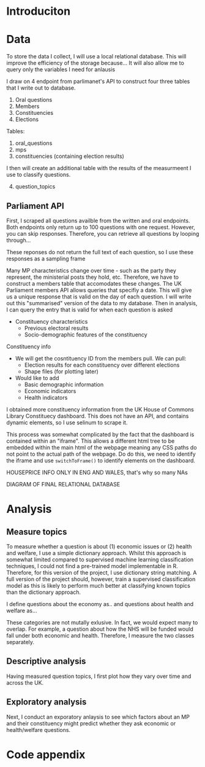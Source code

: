 # Introduciton 

# Data 

To store the data I collect, I will use a local relational database. This will improve the efficiency of the storage because... It will also allow me to query only the variables I need for anlausis 

I draw on 4 endpoint from parlimanet's API to construct four three tables that I write out to database.

1. Oral questions 
2. Members
3. Constituencies 
4. Elections

Tables: 

1. oral_questions
2. mps
3. constituencies (containing election results)

I then will create an additional table with the results of the measurmeent I use to classify questions. 

4. question_topics 


## Parliament API 

First, I scraped all questions availble from the written and oral endpoints. Both endpoints only return up to 100 questions with one request. However, you can skip responses. Therefore, you can retrieve all questions by looping through... 

These reponses do not return the full text of each question, so I use these responses as a sampling frame 


Many MP characteristics change over time - such as the party they represent, the ministerial posts they hold, etc. Therefore, we have to construct a members table that accomodates these changes. The UK Parliament members API allows queries that specifiy a date. This will give us a unique response that is valid on the day of each question. I will write out this "summarised" version of the data to my database. Then in analysis, I can query the entry that is valid for when each question is asked 


- Constituency characteristics
  - Previous electoral results 
  - Socio-demographic features of the constituency


Constituency info
- We will get the cosntituency ID from the members pull. We can pull:
  - Election results for each constituency over different elections 
  - Shape files (for plotting later)
- Would like to add 
  - Basic demographic information 
  - Economic indicators 
  - Health indicators 




I obtained more constituency information from the UK House of Commons Library Constituecy dashboard. This does not have an API, and contains dynamic elements, so I use selinum to scrape it. 

This process was somewhat complicated by the fact that the dashboard is contained within an "iframe". This allows a different html tree to be embedded within the main html of the webpage meaning any CSS paths do not point to the actual path of the webpage. Do do this, we need to identify the iframe and use `switchToFrame()` to identify elements on the dashboard. 

HOUSEPRICE INFO ONLY IN ENG AND WALES, that's why so many NAs


DIAGRAM OF FINAL RELATIONAL DATABASE

# Analysis 

## Measure topics 

To measure whether a question is about (1) economic issues or (2) health and welfare, I use a simple dictionary approach. Whilst this approach is somewhat limited compared to supervised machine learning classification techniques, I could not find a pre-trained model implementable in R. Therefore, for this version of the project, I use dictionary string matching. A full version of the project should, however, train a supervised classification model as this is likely to perform much better at classifying known topics than the dictionary approach. 

I define questions about the economy as.. and questions about health and welfare as... 

These categories are not mutally exlusive. In fact, we would expect many to overlap. For example, a question about how the NHS will be funded would fall under both economic and health. Therefore, I measure the two classes separately. 

## Descriptive analysis 

Having measured question topics, I first plot how they vary over time and across the UK. 



## Exploratory analysis 

Next, I conduct an exporatory anlaysis to see which factors about an MP and their constituency might predict whether they ask economic or health/welfare questions. 

# Code appendix
